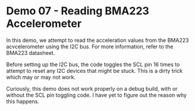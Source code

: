 Demo 07 - Reading BMA223 Accelerometer
===

In this demo, we attempt to read the acceleration values from the BMA223
acvcelerometer using the I2C bus. For more information, refer to the BMA223
datasheet.

Before setting up the I2C bus, the code toggles the SCL pin 16 times to attempt
to reset any I2C devices that might be stuck. This is a dirty trick which may
or may not work.

Curiously, this demo does not work properly on a debug build, with or without
the SCL pin toggling code. I have yet to figure out the reason why this
happens.
